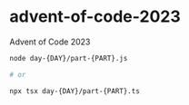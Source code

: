 # advent-of-code-2023

Advent of Code 2023

```sh
node day-{DAY}/part-{PART}.js

# or

npx tsx day-{DAY}/part-{PART}.ts
```
